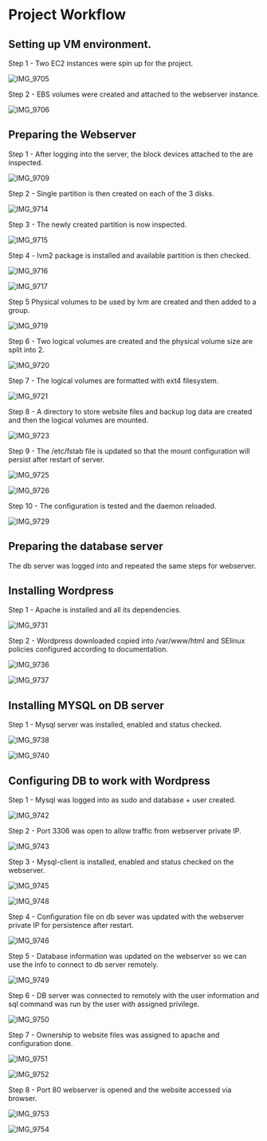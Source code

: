 # Project Workflow

## Setting up VM environment.

Step 1 - Two EC2 instances were spin up for the project.

![IMG_9705](https://user-images.githubusercontent.com/93732510/163679606-f6ab2f46-8868-48cf-9af7-566f055bfa08.jpg)

Step 2 - EBS volumes were created and attached to the webserver instance.

![IMG_9706](https://user-images.githubusercontent.com/93732510/163679665-ac0153f6-9f68-440e-a62e-761841b21de6.jpg)

## Preparing the Webserver

Step 1 - After logging into the server, the block devices attached to the are inspected.

![IMG_9709](https://user-images.githubusercontent.com/93732510/163679938-9c84dad1-e0a7-4707-bb04-12f0f7e4b51d.jpg)

Step 2 - Single partition is then created on each of the 3 disks.

![IMG_9714](https://user-images.githubusercontent.com/93732510/163680068-c2473c00-58cc-43c6-aed3-0e9a208bf15f.jpg)

Step 3 - The newly created partition is now inspected.

![IMG_9715](https://user-images.githubusercontent.com/93732510/163680140-bfab9412-b23f-4d7a-8a97-6814daaef090.jpg)

Step 4 - lvm2 package is installed and available partition is then checked.

![IMG_9716](https://user-images.githubusercontent.com/93732510/163680229-485538a1-54b2-4fd8-8a51-3420a494421e.jpg)

![IMG_9717](https://user-images.githubusercontent.com/93732510/163680260-4da66b9d-9b6b-4997-9cc0-0571095c8ca6.jpg)

Step 5 Physical volumes to be used by lvm are created and then added to a group.

![IMG_9719](https://user-images.githubusercontent.com/93732510/163680304-faced721-65c6-494a-8c87-e1ac4d9eece8.jpg)

Step 6 - Two logical volumes are created and the physical volume size are split into 2.

![IMG_9720](https://user-images.githubusercontent.com/93732510/163680547-6047bf06-b8b1-49ef-9c1a-32e57711ee52.jpg)

Step 7 - The logical volumes are formatted with ext4 filesystem.

![IMG_9721](https://user-images.githubusercontent.com/93732510/163680642-e4d42ff6-215a-4d75-81b8-92ab79af4d0b.jpg)

Step 8 - A directory to store website files and backup log data are created and then the logical volumes are mounted.

![IMG_9723](https://user-images.githubusercontent.com/93732510/163680805-83631c3a-e391-424c-abab-9d2f376c36fd.jpg)

Step 9 - The /etc/fstab file is updated so that the mount configuration will persist after restart of server.

![IMG_9725](https://user-images.githubusercontent.com/93732510/163680897-8910e2c6-ade5-4e4e-a82f-a5e9f0f66bc2.jpg)

![IMG_9726](https://user-images.githubusercontent.com/93732510/163680924-4be4afb0-b004-4062-a049-a89821485541.jpg)

Step 10 - The configuration is tested and the daemon reloaded.

![IMG_9729](https://user-images.githubusercontent.com/93732510/163681095-00c7ceb7-fa0d-4c22-aa1f-2779672289ae.jpg)

## Preparing the database server

The db server was logged into and repeated the same steps for webserver.

## Installing Wordpress

Step 1 - Apache is installed and all its dependencies.

![IMG_9731](https://user-images.githubusercontent.com/93732510/163681225-b37a9cab-78be-460f-b604-5e2ee7a49d76.jpg)

Step 2 - Wordpress downloaded copied into /var/www/html and SElinux policies configured according to documentation.

![IMG_9736](https://user-images.githubusercontent.com/93732510/163681372-3e5970dc-317c-4b00-b8d4-ec31e81b42f6.jpg)

![IMG_9737](https://user-images.githubusercontent.com/93732510/163681518-8a71dbf0-0ba5-4c04-a069-3178872d006f.jpg)

##  Installing MYSQL on DB server

Step 1 - Mysql server was installed, enabled and status checked. 

![IMG_9738](https://user-images.githubusercontent.com/93732510/163681613-1f27f281-dc90-4c5c-9a88-a71aefaaf366.jpg)

![IMG_9740](https://user-images.githubusercontent.com/93732510/163681653-5d057b51-486d-41ec-942c-c8dd24453995.jpg)

## Configuring DB to work with Wordpress

Step 1  - Mysql was logged into as sudo and database + user created. 

![IMG_9742](https://user-images.githubusercontent.com/93732510/163681696-7ad9b2e0-47e7-4a30-a698-c27b3105db12.jpg)

Step 2 - Port 3306 was open to allow traffic from webserver private IP.

![IMG_9743](https://user-images.githubusercontent.com/93732510/163682218-0401a842-474c-42d2-b4a6-6602d946b9e8.jpg)

Step 3 - Mysql-client is installed, enabled and status checked on the webserver.

![IMG_9745](https://user-images.githubusercontent.com/93732510/163682472-b431ac9e-d07d-4b45-b3e6-f9c35b562828.jpg)

![IMG_9748](https://user-images.githubusercontent.com/93732510/163682489-e55c004c-4267-46bd-8255-fda7ea863241.jpg)

Step 4 - Configuration file on db sever was updated with the webserver private IP for persistence after restart.

![IMG_9746](https://user-images.githubusercontent.com/93732510/163682558-8d066975-2a1c-4fe1-b2bd-1ac4352ef735.jpg)

Step 5 - Database information was updated on the webserver so we can use the info to connect to db server remotely.

![IMG_9749](https://user-images.githubusercontent.com/93732510/163682675-ec113b66-cd23-403e-b1d7-44b6dbee4fbd.jpg)

Step 6 - DB server was connected to remotely with the user information and sql command was run by the user with assigned privilege.

![IMG_9750](https://user-images.githubusercontent.com/93732510/163682751-54d8524f-4ce8-4795-8bb9-c5d52b87001c.jpg)

Step 7 - Ownership to website files was assigned to apache and configuration done.

![IMG_9751](https://user-images.githubusercontent.com/93732510/163682892-a557168f-cc8c-412a-80a7-b0e344321752.jpg)

![IMG_9752](https://user-images.githubusercontent.com/93732510/163682912-23acb313-4e6e-4f4b-b8e7-af37918b75c4.jpg)

Step 8 - Port 80 webserver is opened and the website accessed via browser.

![IMG_9753](https://user-images.githubusercontent.com/93732510/163682996-8ef9232a-4313-45eb-811f-762e56ff3e73.jpg)

![IMG_9754](https://user-images.githubusercontent.com/93732510/163683021-d1a23670-8233-4634-8efa-8d4fb881ec15.jpg)

